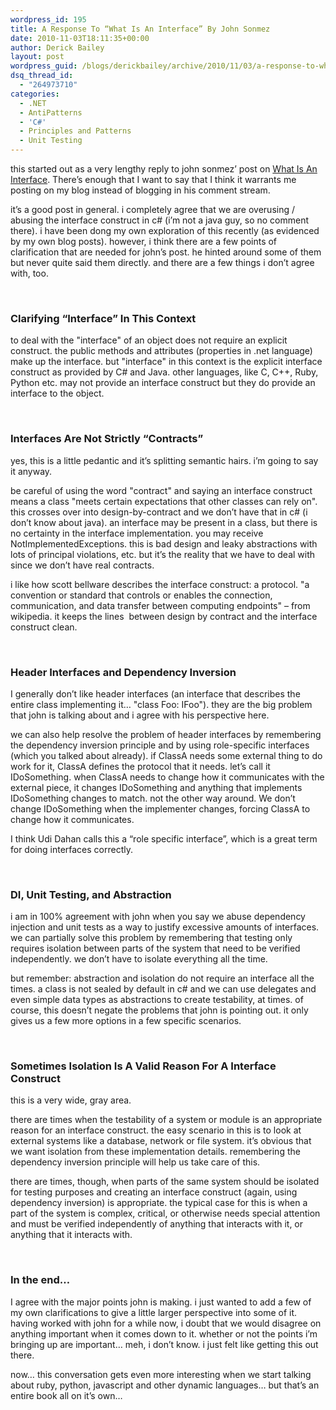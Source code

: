 ```yaml
---
wordpress_id: 195
title: A Response To “What Is An Interface” By John Sonmez
date: 2010-11-03T18:11:35+00:00
author: Derick Bailey
layout: post
wordpress_guid: /blogs/derickbailey/archive/2010/11/03/a-response-to-what-is-an-interface-by-john-sonmez.aspx
dsq_thread_id:
  - "264973710"
categories:
  - .NET
  - AntiPatterns
  - 'C#'
  - Principles and Patterns
  - Unit Testing
---
```

this started out as a very lengthy reply to john sonmez’ post on [What Is An Interface](http://simpleprogrammer.com/2010/11/02/back-to-basics-what-is-an-interface/). There’s enough that I want to say that I think it warrants me posting on my blog instead of blogging in his comment stream.

it’s a good post in general. i completely agree that we are overusing / abusing the interface construct in c# (i&#8217;m not a java guy, so no comment there). i have been dong my own exploration of this recently (as evidenced by my own blog posts). however, i think there are a few points of clarification that are needed for john’s post. he hinted around some of them but never quite said them directly. and there are a few things i don&#8217;t agree with, too.

&#160;

### Clarifying “Interface” In This Context

to deal with the "interface" of an object does not require an explicit construct. the public methods and attributes (properties in .net language) make up the interface. but "interface" in this context is the explicit interface construct as provided by C# and Java. other languages, like C, C++, Ruby, Python etc. may not provide an interface construct but they do provide an interface to the object. 

&#160;

### Interfaces Are Not Strictly “Contracts”

yes, this is a little pedantic and it’s splitting semantic hairs. i’m going to say it anyway. 

be careful of using the word "contract" and saying an interface construct means a class "meets certain expectations that other classes can rely on". this crosses over into design-by-contract and we don&#8217;t have that in c# (i don&#8217;t know about java). an interface may be present in a class, but there is no certainty in the interface implementation. you may receive NotImplementedExceptions. this is bad design and leaky abstractions with lots of principal violations, etc. but it&#8217;s the reality that we have to deal with since we don&#8217;t have real contracts. 

i like how scott bellware describes the interface construct: a protocol. "a convention or standard that controls or enables the connection, communication, and data transfer between computing endpoints" &#8211; from wikipedia. it keeps the lines&#160; between design by contract and the interface construct clean. 

&#160;

### Header Interfaces and Dependency Inversion

I generally don’t like header interfaces (an interface that describes the entire class implementing it&#8230; "class Foo: IFoo"). they are the big problem that john is talking about and i agree with his perspective here. 

we can also help resolve the problem of header interfaces by remembering the dependency inversion principle and by using role-specific interfaces (which you talked about already). if ClassA needs some external thing to do work for it, ClassA defines the protocol that it needs. let&#8217;s call it IDoSomething. when ClassA needs to change how it communicates with the external piece, it changes IDoSomething and anything that implements IDoSomething changes to match. not the other way around. We don&#8217;t change IDoSomething when the implementer changes, forcing ClassA to change how it communicates. 

I think Udi Dahan calls this a “role specific interface”, which is a great term for doing interfaces correctly.

&#160;

### DI, Unit Testing, and Abstraction

i am in 100% agreement with john when you say we abuse dependency injection and unit tests as a way to justify excessive amounts of interfaces.&#160; we can partially solve this problem by remembering that testing only requires isolation between parts of the system that need to be verified independently. we don&#8217;t have to isolate everything all the time.

but remember: abstraction and isolation do not require an interface all the times. a class is not sealed by default in c# and we can use delegates and even simple data types as abstractions to create testability, at times. of course, this doesn’t negate the problems that john is pointing out. it only gives us a few more options in a few specific scenarios.

&#160;

### Sometimes Isolation Is A Valid Reason For A Interface Construct

this is a very wide, gray area. 

there are times when the testability of a system or module is an appropriate reason for an interface construct. the easy scenario in this is to look at external systems like a database, network or file system. it’s obvious that we want isolation from these implementation details. remembering the dependency inversion principle will help us take care of this.

there are times, though, when parts of the same system should be isolated for testing purposes and creating an interface construct (again, using dependency inversion) is appropriate. the typical case for this is when a part of the system is complex, critical, or otherwise needs special attention and must be verified independently of anything that interacts with it, or anything that it interacts with.

&#160;

### In the end… 

I agree with the major points john is making. i just wanted to add a few of my own clarifications to give a little larger perspective into some of it. having worked with john for a while now, i doubt that we would disagree on anything important when it comes down to it. whether or not the points i’m bringing up are important… meh, i don’t know. i just felt like getting this out there.

now… this conversation gets even more interesting when we start talking about ruby, python, javascript and other dynamic languages… but that’s an entire book all on it’s own…